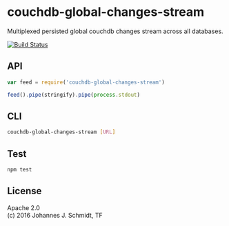 # couchdb-global-changes-stream
Multiplexed persisted global couchdb changes stream across all databases.

[![Build
Status](https://travis-ci.org/jo/couchdb-global-changes-stream.svg?branch=master)](https://travis-ci.org/jo/couchdb-global-changes-stream)

## API
```js
var feed = require('couchdb-global-changes-stream')

feed().pipe(stringify).pipe(process.stdout)
```

## CLI
```sh
couchdb-global-changes-stream [URL]
```

## Test
```sh
npm test
```

## License
Apache 2.0  
(c) 2016 Johannes J. Schmidt, TF
